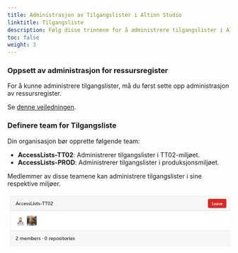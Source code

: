 ```yaml
---
title: Administrasjon av Tilgangslister i Altinn Studio
linktitle: Tilgangsliste
description: Følg disse trinnene for å administrere tilgangslister i Altinn Studio for din organisasjon.
toc: false
weight: 3
---
```


### Oppsett av administrasjon for ressursregister

For å kunne administrere tilgangslister, må du først sette opp administrasjon av ressursregister.

Se [denne veiledningen](../resource-admin-studio/).

### Definere team for Tilgangsliste

Din organisasjon bør opprette følgende team:

- **AccessLists-TT02**: Administrerer tilgangslister i TT02-miljøet.
- **AccessLists-PROD**: Administrerer tilgangslister i produksjonsmiljøet.

Medlemmer av disse teamene kan administrere tilgangslister i sine respektive miljøer.

![Groups](groups.png)